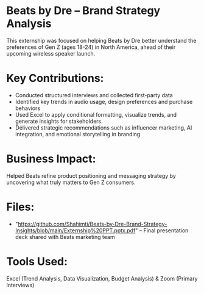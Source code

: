 # Beats by Dre – Brand Strategy Analysis

This externship was focused on helping Beats by Dre better understand the preferences of Gen Z (ages 18-24) in North America, ahead of their upcoming wireless speaker launch.

# Key Contributions:
- Conducted structured interviews and collected first-party data
- Identified key trends in audio usage, design preferences  and purchase behaviors
- Used Excel to apply conditional formatting, visualize trends, and generate insights for stakeholders.
- Delivered strategic recommendations such as influencer marketing, AI integration, and emotional storytelling in branding
#  Business Impact:
Helped Beats refine product positioning and messaging strategy by uncovering what truly matters to Gen Z consumers.
# Files:
- "https://github.com/Shahimti/Beats-by-Dre-Brand-Strategy-Insights/blob/main/Externship%20PPT.pptx.pdf" – Final presentation deck shared with Beats marketing team
#  Tools Used:
Excel (Trend Analysis, Data Visualization, Budget Analysis) & Zoom (Primary Interviews)

